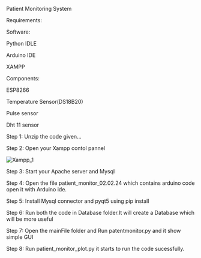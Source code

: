 Patient Monitoring System

Requirements:

  Software:

  Python IDLE

  Arduino IDE

  XAMPP

Components:

  ESP8266

  Temperature Sensor(DS18B20)

  Pulse sensor

  Dht 11 sensor

Step 1: Unzip the code given...

Step 2: Open your Xampp contol pannel


![Xampp_1](https://github.com/SamuvelRaja-S/Patient_Monitoring_System/assets/160443800/a14636a4-feae-486f-8145-d106cbec0ec2)

Step 3: Start your Apache server and Mysql

Step 4: Open the file patient_monitor_02.02.24 which contains arduino code open it with Arduino ide.

Step 5: Install Mysql connector and pyqt5 using pip install 

Step 6: Run both the code in Database folder.It will create a Database which will be more useful

Step 7: Open the mainFile folder and Run patentmonitor.py and it show simple GUI

Step 8: Run patient_monitor_plot.py it starts to run the code sucessfully.
